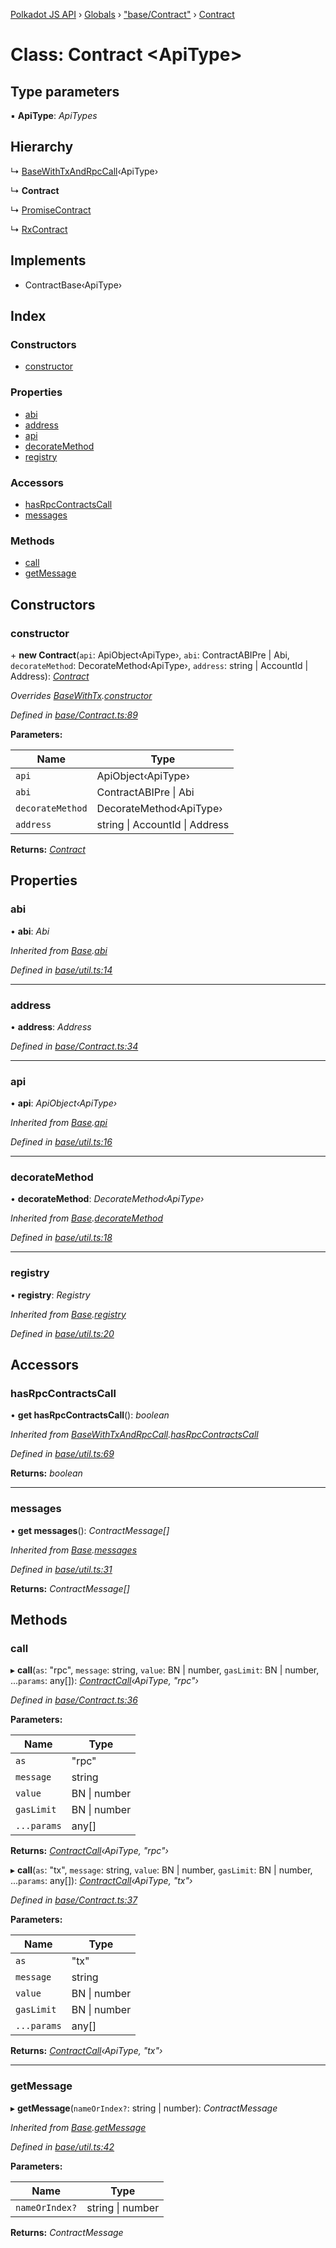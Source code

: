 [Polkadot JS API](../README.md) › [Globals](../globals.md) › ["base/Contract"](../modules/_base_contract_.md) › [Contract](_base_contract_.contract.md)

# Class: Contract <**ApiType**>

## Type parameters

▪ **ApiType**: *ApiTypes*

## Hierarchy

  ↳ [BaseWithTxAndRpcCall](_base_util_.basewithtxandrpccall.md)‹ApiType›

  ↳ **Contract**

  ↳ [PromiseContract](_promise_promisecontract_.promisecontract.md)

  ↳ [RxContract](_rx_rxcontract_.rxcontract.md)

## Implements

* ContractBase‹ApiType›

## Index

### Constructors

* [constructor](_base_contract_.contract.md#constructor)

### Properties

* [abi](_base_contract_.contract.md#abi)
* [address](_base_contract_.contract.md#address)
* [api](_base_contract_.contract.md#api)
* [decorateMethod](_base_contract_.contract.md#decoratemethod)
* [registry](_base_contract_.contract.md#registry)

### Accessors

* [hasRpcContractsCall](_base_contract_.contract.md#hasrpccontractscall)
* [messages](_base_contract_.contract.md#messages)

### Methods

* [call](_base_contract_.contract.md#call)
* [getMessage](_base_contract_.contract.md#getmessage)

## Constructors

###  constructor

\+ **new Contract**(`api`: ApiObject‹ApiType›, `abi`: ContractABIPre | Abi, `decorateMethod`: DecorateMethod‹ApiType›, `address`: string | AccountId | Address): *[Contract](_base_contract_.contract.md)*

*Overrides [BaseWithTx](_base_util_.basewithtx.md).[constructor](_base_util_.basewithtx.md#constructor)*

*Defined in [base/Contract.ts:89](https://github.com/polkadot-js/api/blob/5165ce7ca/packages/api-contract/src/base/Contract.ts#L89)*

**Parameters:**

Name | Type |
------ | ------ |
`api` | ApiObject‹ApiType› |
`abi` | ContractABIPre &#124; Abi |
`decorateMethod` | DecorateMethod‹ApiType› |
`address` | string &#124; AccountId &#124; Address |

**Returns:** *[Contract](_base_contract_.contract.md)*

## Properties

###  abi

• **abi**: *Abi*

*Inherited from [Base](_base_util_.base.md).[abi](_base_util_.base.md#abi)*

*Defined in [base/util.ts:14](https://github.com/polkadot-js/api/blob/5165ce7ca/packages/api-contract/src/base/util.ts#L14)*

___

###  address

• **address**: *Address*

*Defined in [base/Contract.ts:34](https://github.com/polkadot-js/api/blob/5165ce7ca/packages/api-contract/src/base/Contract.ts#L34)*

___

###  api

• **api**: *ApiObject‹ApiType›*

*Inherited from [Base](_base_util_.base.md).[api](_base_util_.base.md#api)*

*Defined in [base/util.ts:16](https://github.com/polkadot-js/api/blob/5165ce7ca/packages/api-contract/src/base/util.ts#L16)*

___

###  decorateMethod

• **decorateMethod**: *DecorateMethod‹ApiType›*

*Inherited from [Base](_base_util_.base.md).[decorateMethod](_base_util_.base.md#decoratemethod)*

*Defined in [base/util.ts:18](https://github.com/polkadot-js/api/blob/5165ce7ca/packages/api-contract/src/base/util.ts#L18)*

___

###  registry

• **registry**: *Registry*

*Inherited from [Base](_base_util_.base.md).[registry](_base_util_.base.md#registry)*

*Defined in [base/util.ts:20](https://github.com/polkadot-js/api/blob/5165ce7ca/packages/api-contract/src/base/util.ts#L20)*

## Accessors

###  hasRpcContractsCall

• **get hasRpcContractsCall**(): *boolean*

*Inherited from [BaseWithTxAndRpcCall](_base_util_.basewithtxandrpccall.md).[hasRpcContractsCall](_base_util_.basewithtxandrpccall.md#hasrpccontractscall)*

*Defined in [base/util.ts:69](https://github.com/polkadot-js/api/blob/5165ce7ca/packages/api-contract/src/base/util.ts#L69)*

**Returns:** *boolean*

___

###  messages

• **get messages**(): *ContractMessage[]*

*Inherited from [Base](_base_util_.base.md).[messages](_base_util_.base.md#messages)*

*Defined in [base/util.ts:31](https://github.com/polkadot-js/api/blob/5165ce7ca/packages/api-contract/src/base/util.ts#L31)*

**Returns:** *ContractMessage[]*

## Methods

###  call

▸ **call**(`as`: "rpc", `message`: string, `value`: BN | number, `gasLimit`: BN | number, ...`params`: any[]): *[ContractCall](../interfaces/_base_contract_.contractcall.md)‹ApiType, "rpc"›*

*Defined in [base/Contract.ts:36](https://github.com/polkadot-js/api/blob/5165ce7ca/packages/api-contract/src/base/Contract.ts#L36)*

**Parameters:**

Name | Type |
------ | ------ |
`as` | "rpc" |
`message` | string |
`value` | BN &#124; number |
`gasLimit` | BN &#124; number |
`...params` | any[] |

**Returns:** *[ContractCall](../interfaces/_base_contract_.contractcall.md)‹ApiType, "rpc"›*

▸ **call**(`as`: "tx", `message`: string, `value`: BN | number, `gasLimit`: BN | number, ...`params`: any[]): *[ContractCall](../interfaces/_base_contract_.contractcall.md)‹ApiType, "tx"›*

*Defined in [base/Contract.ts:37](https://github.com/polkadot-js/api/blob/5165ce7ca/packages/api-contract/src/base/Contract.ts#L37)*

**Parameters:**

Name | Type |
------ | ------ |
`as` | "tx" |
`message` | string |
`value` | BN &#124; number |
`gasLimit` | BN &#124; number |
`...params` | any[] |

**Returns:** *[ContractCall](../interfaces/_base_contract_.contractcall.md)‹ApiType, "tx"›*

___

###  getMessage

▸ **getMessage**(`nameOrIndex?`: string | number): *ContractMessage*

*Inherited from [Base](_base_util_.base.md).[getMessage](_base_util_.base.md#getmessage)*

*Defined in [base/util.ts:42](https://github.com/polkadot-js/api/blob/5165ce7ca/packages/api-contract/src/base/util.ts#L42)*

**Parameters:**

Name | Type |
------ | ------ |
`nameOrIndex?` | string &#124; number |

**Returns:** *ContractMessage*
